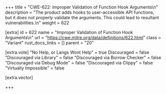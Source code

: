 +++
title = "CWE-622: Improper Validation of Function Hook Arguments\n"
description = "The product adds hooks to user-accessible API functions, but it does not properly validate the arguments. This could lead to resultant vulnerabilities.\n"
weight = 622

[extra]
id = 622
name = "Improper Validation of Function Hook Arguments\n"
url = "https://cwe.mitre.org/data/definitions/622.html"
class = "Variant"
rust_docs_links = []
parent = "20"

[extra.vote]
"No Help, or Langs Wont Help" = true
Discouraged = false
"Discouraged via Library" = false
"Discouraged via Borrow Checker" = false
"Discouraged via Debug Mode" = false
"Discouraged via Clippy" = false
"Virtually Impossible" = false

[extra.vector]

+++